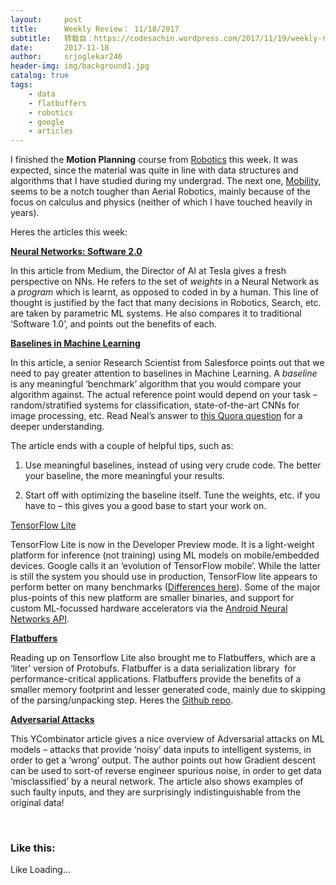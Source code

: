```yaml
---
layout:     post
title:      Weekly Review： 11/18/2017
subtitle:   转载自：https://codesachin.wordpress.com/2017/11/19/weekly-review-11-18-2017/
date:       2017-11-18
author:     srjoglekar246
header-img: img/background1.jpg
catalog: true
tags:
    - data
    - flatbuffers
    - robotics
    - google
    - articles
---
```


I finished the **Motion Planning** course from [Robotics](https://www.coursera.org/specializations/robotics) this week. It was expected, since the material was quite in line with data structures and algorithms that I have studied during my undergrad. The next one, [Mobility](https://www.coursera.org/learn/robotics-mobility/home/welcome), seems to be a notch tougher than Aerial Robotics, mainly because of the focus on calculus and physics (neither of which I have touched heavily in years).

Heres the articles this week:

**[Neural Networks: Software 2.0](https://medium.com/@karpathy/software-2-0-a64152b37c35)**

In this article from Medium, the Director of AI at Tesla gives a fresh perspective on NNs. He refers to the set of *weights* in a Neural Network as a *program* which is learnt, as opposed to coded in by a human. This line of thought is justified by the fact that many decisions in Robotics, Search, etc. are taken by parametric ML systems. He also compares it to traditional ‘Software 1.0’, and points out the benefits of each.

**[Baselines in Machine Learning](http://smerity.com/articles/2017/baselines_need_love.html)**

In this article, a senior Research Scientist from Salesforce points out that we need to pay greater attention to baselines in Machine Learning. A *baseline* is any meaningful ‘benchmark’ algorithm that you would compare your algorithm against. The actual reference point would depend on your task – random/stratified systems for classification, state-of-the-art CNNs for image processing, etc. Read Neal’s answer to [this Quora question](https://www.quora.com/What-does-baseline-mean-in-machine-learning) for a deeper understanding.

The article ends with a couple of helpful tips, such as:

1. Use meaningful baselines, instead of using very crude code. The better your baseline, the more meaningful your results.

1. Start off with optimizing the baseline itself. Tune the weights, etc. if you have to – this gives you a good base to start your work on.


[TensorFlow Lite](https://developers.googleblog.com/2017/11/announcing-tensorflow-lite.html?m=1)

TensorFlow Lite is now in the Developer Preview mode. It is a light-weight platform for inference (not training) using ML models on mobile/embedded devices. Google calls it an ‘evolution of TensorFlow mobile’. While the latter is still the system you should use in production, TensorFlow lite appears to perform better on many benchmarks ([Differences here](https://developers.googleblog.com/2017/11/announcing-tensorflow-lite.html?m=1)). Some of the major plus-points of this new platform are smaller binaries, and support for custom ML-focussed hardware accelerators via the [Android Neural Networks API](https://developer.android.com/ndk/guides/neuralnetworks/index.html).

**[Flatbuffers](https://google.github.io/flatbuffers)**

Reading up on Tensorflow Lite also brought me to Flatbuffers, which are a ‘liter’ version of Protobufs. Flatbuffer is a data serialization library  for performance-critical applications. Flatbuffers provide the benefits of a smaller memory footprint and lesser generated code, mainly due to skipping of the parsing/unpacking step. Heres the [Github repo](https://github.com/google/flatbuffers).

**[Adversarial Attacks](https://blog.ycombinator.com/how-adversarial-attacks-work)**

This YCombinator article gives a nice overview of Adversarial attacks on ML models – attacks that provide ‘noisy’ data inputs to intelligent systems, in order to get a ‘wrong’ output. The author points out how Gradient descent can be used to sort-of reverse engineer spurious noise, in order to get data ‘misclassified’ by a neural network. The article also shows examples of such faulty inputs, and they are surprisingly indistinguishable from the original data!

 





### Like this:

Like Loading...
